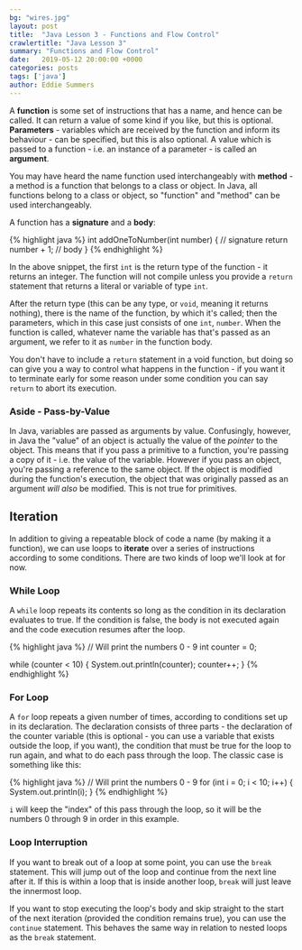 ```yaml
---
bg: "wires.jpg"
layout: post
title:  "Java Lesson 3 - Functions and Flow Control"
crawlertitle: "Java Lesson 3"
summary: "Functions and Flow Control"
date:   2019-05-12 20:00:00 +0000
categories: posts
tags: ['java']
author: Eddie Summers
---
```


A **function** is some set of instructions that has a name, and hence can be called. It can return a value of some kind if you like, but this is optional. **Parameters** - variables which are received by the function and inform its behaviour - can be specified, but this is also optional. A value which is passed to a function - i.e. an instance of a parameter - is called an **argument**.

You may have heard the name function used interchangeably with **method** - a method is a function that belongs to a class or object. In Java, all functions belong to a class or object, so "function" and "method" can be used interchangeably.

A function has a **signature** and a **body**:

{% highlight java %}
int addOneToNumber(int number) {    // signature
    return number + 1;              // body
}
{% endhighlight %}

In the above snippet, the first `int` is the return type of the function - it returns an integer. The function will not compile unless you provide a `return` statement that returns a literal or variable of type `int`.

After the return type (this can be any type, or `void`, meaning it returns nothing), there is the name of the function, by which it's called; then the parameters, which in this case just consists of one `int`, `number`. When the function is called, whatever name the variable has that's passed as an argument, we refer to it as `number` in the function body.

You don't have to include a `return` statement in a void function, but doing so can give you a way to control what happens in the function - if you want it to terminate early for some reason under some condition you can say `return` to abort its execution.

### Aside - Pass-by-Value

In Java, variables are passed as arguments by value. Confusingly, however, in Java the "value" of an object is actually the value of the _pointer_ to the object. This means that if you pass a primitive to a function, you're passing a copy of it - i.e. the value of the variable. However if you pass an object, you're passing a reference to the same object. If the object is modified during the function's execution, the object that was originally passed as an argument _will also_ be modified. This is not true for primitives.

## Iteration

In addition to giving a repeatable block of code a name (by making it a function), we can use loops to **iterate** over a series of instructions according to some conditions. There are two kinds of loop we'll look at for now.

### While Loop

A `while` loop repeats its contents so long as the condition in its declaration evaluates to true. If the condition is false, the body is not executed again and the code execution resumes after the loop.

{% highlight java %}
// Will print the numbers 0 - 9
int counter = 0;

while (counter < 10) {
    System.out.println(counter);
    counter++;
}
{% endhighlight %}

### For Loop

A `for` loop repeats a given number of times, according to conditions set up in its declaration. The declaration consists of three parts - the declaration of the counter variable (this is optional - you can use a variable that exists outside the loop, if you want), the condition that must be true for the loop to run again, and what to do each pass through the loop. The classic case is something like this:

{% highlight java %}
// Will print the numbers 0 - 9
for (int i = 0; i < 10; i++) {
    System.out.println(i);
}
{% endhighlight %}

`i` will keep the "index" of this pass through the loop, so it will be the numbers 0 through 9 in order in this example.

### Loop Interruption

If you want to break out of a loop at some point, you can use the `break` statement. This will jump out of the loop and continue from the next line after it. If this is within a loop that is inside another loop, `break` will just leave the innermost loop.

If you want to stop executing the loop's body and skip straight to the start of the next iteration (provided the condition remains true), you can use the `continue` statement. This behaves the same way in relation to nested loops as the `break` statement.